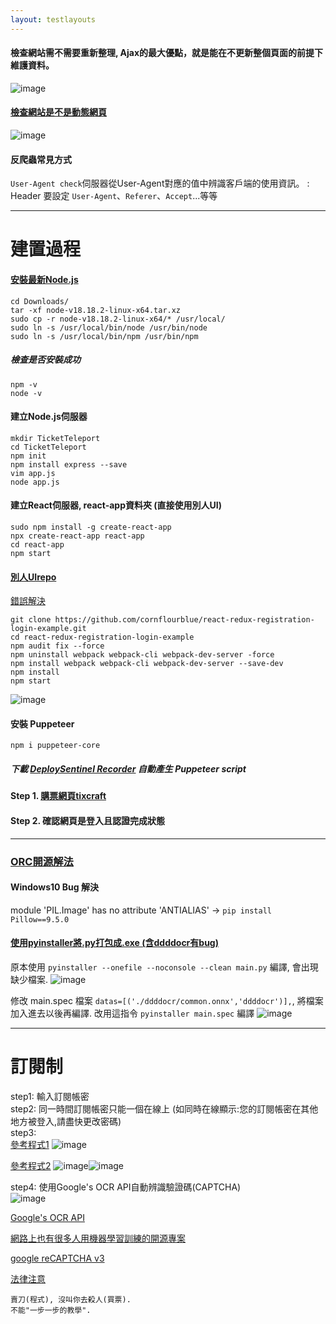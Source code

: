 ```yaml
---
layout: testlayouts
---
```


#### 檢查網站需不需要重新整理, Ajax的最大優點，就是能在不更新整個頁面的前提下維護資料。
![image](https://github.com/lepg5487/Stock_God/assets/26459046/6f33d2b8-1d3e-4d79-b613-b170e5f1ce74)

#### [檢查網站是不是動態網頁](https://www.youtube.com/watch?v=n7IiQGu-jCg)
![image](https://github.com/lepg5487/Stock_God/assets/26459046/4eff17f6-9b54-49b5-9d76-0eb8526eba4f)

#### 反爬蟲常見方式
`User-Agent check`伺服器從User-Agent對應的值中辨識客戶端的使用資訊。
: Header 要設定 `User-Agent`、`Referer`、`Accept`...等等







---

# 建置過程
#### [安裝最新Node.js](https://nodejs.org/zh-tw/download)
```
cd Downloads/
tar -xf node-v18.18.2-linux-x64.tar.xz
sudo cp -r node-v18.18.2-linux-x64/* /usr/local/
sudo ln -s /usr/local/bin/node /usr/bin/node
sudo ln -s /usr/local/bin/npm /usr/bin/npm
```
##### 檢查是否安裝成功
```
npm -v
node -v
```
#### 建立Node.js伺服器
```
mkdir TicketTeleport
cd TicketTeleport
npm init
npm install express --save
vim app.js
node app.js
```

#### 建立React伺服器, react-app資料夾 (直接使用別人UI)
```
sudo npm install -g create-react-app
npx create-react-app react-app
cd react-app
npm start
```

#### [別人UIrepo](https://github.com/cornflourblue/react-redux-registration-login-example)
[錯誤解決](https://github.com/cornflourblue/react-redux-registration-login-example/issues/52)
```
git clone https://github.com/cornflourblue/react-redux-registration-login-example.git
cd react-redux-registration-login-example
npm audit fix --force
npm uninstall webpack webpack-cli webpack-dev-server -force
npm install webpack webpack-cli webpack-dev-server --save-dev
npm install
npm start
```
![image](https://github.com/lepg5487/Stock_God/assets/26459046/92395cdf-0875-4f0a-b8e1-a4be9277b732)

#### 安裝 Puppeteer 
`npm i puppeteer-core`  
##### 下載 [DeploySentinel Recorder](https://github.com/DeploySentinel/Recorder) 自動產生 Puppeteer script  
 
#### Step 1. [購票網頁tixcraft](https://tixcraft.com/activity)
#### Step 2. 確認網頁是登入且認證完成狀態

---


### [ORC開源解法](https://github.com/sml2h3/ddddocr)
#### Windows10 Bug 解決
module 'PIL.Image' has no attribute 'ANTIALIAS' -> `pip install Pillow==9.5.0`
#### [使用pyinstaller將.py打包成.exe (含ddddocr有bug)](https://zhuanlan.zhihu.com/p/456894600)
原本使用 `pyinstaller --onefile --noconsole --clean main.py` 編譯, 會出現缺少檔案.
![image](https://github.com/lepg5487/Stock_God/assets/26459046/5400c344-1e44-4695-9cbc-d6a30ac8f9d1)

修改 main.spec 檔案 `datas=[('./ddddocr/common.onnx','ddddocr')],`, 將檔案加入進去以後再編譯.
改用這指令 `pyinstaller main.spec` 編譯
![image](https://github.com/lepg5487/Stock_God/assets/26459046/e9b00430-bf19-4c50-a39e-35feb2b67d71)



---

# 訂閱制
step1: 輸入訂閱帳密  
step2: 同一時間訂閱帳密只能一個在線上 (如同時在線顯示:您的訂閱帳密在其他地方被登入,請盡快更改密碼)  
step3:  
[參考程式1](https://github.com/max32002/tixcraft_bot)
![image](https://github.com/lepg5487/Stock_God/assets/26459046/1d9bdfac-3047-40a4-b375-d6cda5e0a8da)

[參考程式2](https://www.youtube.com/watch?v=z-UwpsXY2Q4)
![image](https://github.com/lepg5487/Stock_God/assets/26459046/3507ff5a-8f1d-4956-b24d-3a88d514f6db)![image](https://github.com/lepg5487/Stock_God/assets/26459046/5811883d-7a02-4875-8ea6-a1e00be0c1f8)  

step4: 使用Google's OCR API自動辨識驗證碼(CAPTCHA)  
![image](https://github.com/lepg5487/Stock_God/assets/26459046/dddc3ab5-4f75-46d0-a588-40830d8bccb7)  

[Google's OCR API](https://dev.to/walrusai/using-google-s-ocr-api-with-puppeteer-for-visual-testing-42m6)  

[網路上也有很多人用機器學習訓練的開源專案](https://www.reddit.com/r/node/comments/bg3xr7/how_to_solve_simple_image_capcha_and_submit_it/)  

[google reCAPTCHA v3](https://www.google.com/recaptcha/api2/demo)

[法律注意](https://youtu.be/GTmZ8zd8xZo?t=395)
```
賣刀(程式), 沒叫你去殺人(買票).
不能"一步一步的教學".
```
